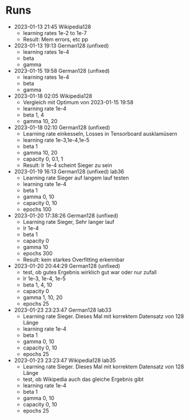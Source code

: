 # Runs
- 2023-01-13 21:45 Wikipedia128
    - learning rates 1e-2 to 1e-7
    - Result: Mem errors, etc pp
- 2023-01-13 19:13 German128 (unfixed)
    - learning rates 1e-4
    - beta
    - gamma
- 2023-01-15 19:58 German128 (unfixed)
    - learning rates 1e-4
    - beta
    - gamma
- 2023-01-18 02:05 Wikipedia128
    - Vergleich mit Optimum von 2023-01-15 19:58 
    - learning rate 1e-4
    - beta 1, 4
    - gamma 10, 20
- 2023-01-18 02:10 German128 (unfixed)
    - Learning rate einkesseln, Losses in Tensorboard ausklamüsern
    - learning rate 1e-3,1e-4,1e-5
    - beta 1
    - gamma 10, 20
    - capacity 0, 0.1, 1
    - Result: lr 1e-4 scheint Sieger zu sein
- 2023-01-19 16:13 German128 (unfixed) lab36
    - Learning rate Sieger auf langem lauf testen 
    - learning rate 1e-4
    - beta 1
    - gamma 0, 10
    - capacity 0, 10
    - epochs 100
- 2023-01-20 17:38:26 German128 (unfixed)
    - Learning rate Sieger, Sehr langer lauf
    - lr 1e-4
    - beta 1
    - capacity 0
    - gamma 10
    - epochs 300
    - Result: kein starkes Overfitting erkennbar
- 2023-01-20 20:44:29 German128 (unfixed)
    - test, ob gutes Ergebnis wirklich gut war oder nur zufall
    - lr 1e-3, 1e-4, 1e-5
    - beta 1, 4, 10
    - capacity 0
    - gamma 1, 10, 20
    - epochs 25
- 2023-01-23 23:23:47 German128 lab33
    - Learning rate Sieger. Dieses Mal mit korrektem Datensatz von 128 Länge
    - learning rate 1e-4
    - beta 1
    - gamma 0, 10
    - capacity 0, 10
    - epochs 25
- 2023-01-23 23:23:47 Wikipedia128 lab35
    - Learning rate Sieger. Dieses Mal mit korrektem Datensatz von 128 Länge
    - test, ob Wikipedia auch das gleiche Ergebnis gibt
    - learning rate 1e-4
    - beta 1
    - gamma 0, 10
    - capacity 0, 10
    - epochs 25

